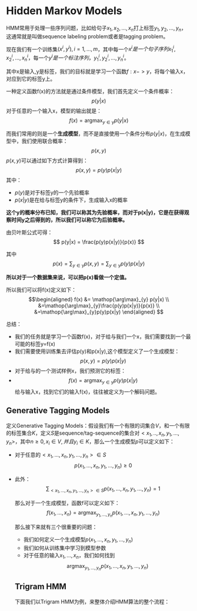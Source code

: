 # Hidden Markov Models

HMM常用于处理一些序列问题，比如给句子$x_1,x_2,...,x_n$打上标签$y_1,y_2,...,y_n$，这通常就是叫做sequence labeling problem或者是tagging problem。

现在我们有一个训练集$(x^i,y^i),i=1,...,m$，其中每一个$x^i是一个句子序列x^i_1,x^i_2,...,x^i_n$，每一个$y^i是一个标注序列，y^i_1,y^i_2,...,y^i_n$。

其中x是输入,y是标签，我们的目标就是学习一个函数$f:x -> y$，将每个输入x，对应到它的标签y上。

一种定义函数f(x)的方法就是通过条件模型，我们首先定义一个条件概率：
$$p(y|x)$$
对于任意的一个输入x，模型的输出就是：
$$f(x) = \mathop{\arg \max}_{y \in \mathrm{y}} p(y|x) $$

而我们常用的则是一个**生成模型**，而不是直接使用一个条件分布$p(y|x)$，在生成模型中，我们使用联合概率：
$$p(x,y) $$
$p(x,y)$可以通过如下方式计算得到：
$$p(x,y) = p(y)p(x|y) $$
其中：
 - $p(y)$是对于标签y的一个先验概率
 - $p(x|y)$是在给与标签y的条件下，生成输入x的概率
  
**这个y的概率分布已知，我们可以称其为先验概率，而对于p(x|y)，它是在获得观察时间y之后得到的，所以我们可以称它为后验概率。**

由贝叶斯公式可得：
$$ p(y|x) = \frac{p(y)p(x|y)}{p(x)} $$

其中
$$p(x) = \sum_{y\in \mathrm{y}}p(x,y) = \sum_{y\in \mathrm{y}}p(y)p(x|y) $$

**所以对于一个数据集来说，可以把p(x)看做一个定值。**

所以我们可以将f(x)定义如下：
$$\begin{aligned}
    f(x) &= \mathop{\arg\max}_{y} p(y|x) \\
        &=\mathop{\arg\max}_{y}\frac{p(y)p(x|y)}{p(x)} \\
        &=\mathop{\arg\max}_{y}p(y)p(x|y)
\end{aligned}
$$

总结：

- 我们的任务就是学习一个函数f(x)，对于给与我们一个x，我们需要找到一个最可能的标签y=f(x)
- 我们需要使用训练集去评估p(y)和p(x|y),这个模型定义了一个生成模型：
  $$p(x,y) = p(y)p(x|y) $$
- 对于给与的一个测试样例x，我们预测它的标签：
- $$f(x) = \mathop{\arg\max}_{y \in \mathrm{y}}p(y)p(x|y) $$
给与输入x，找到它们的输入f(x)，往往被定义为一个解码问题。

## Generative Tagging Models
定义Generative Tagging Models：假设我们有一个有限的词集合$V$，和一个有限的标签集合$K$，定义$S$是sequence/tag-sequence的集合对$<x_1,..,x_n,y_1,...,y_n>$，其中$n \geq0,x_i \in V,并且y_i \in K$，那么一个生成模型$p$可以定义如下：
- 对于任意的$<x_1,...,x_n,y_1,...,y_n> \in S$
 $$ p(x_1,...,x_n,y_1,...,y_n) \geq 0$$
- 此外：
  $$\sum_{<x_1,...,x_n,y_1,...,y_n> \in S} p(x_1,...,x_n,y_1,...,y_n)=1 $$

  那么对于一个生成模型，函数f可以定义如下：
  $$f(x_1,...,x_n) = \mathop{\arg\max}_{y_1,...,y_n}p(x_1,...,x_n,y_1,...,y_n) $$

  那么接下来就有三个很重要的问题：
  - 我们如何定义一个生成模型$p(x_1,...,x_n,y_1,...,y_n)$
  - 我们如何从训练集中学习到模型参数
  - 对于任意的输入$x_1,...,x_n$，我们如何找到
  $$ \mathop{\arg\max}_{y_1,...,y_n}p(x_1,...,x_n,y_1,...,y_n)$$


  ## Trigram HMM
  下面我们以Trigram HMM为例，来整体介绍HMM算法的整个流程：
  